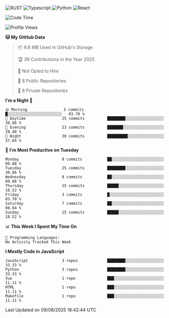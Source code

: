![RUST](https://img.shields.io/badge/-Rust-141414?style=flat&logo=rust)
![Typescript](https://img.shields.io/badge/-Typescript-141414?style=flat&logo=typescript)
![Python](https://img.shields.io/badge/-Python-141414?style=flat&logo=python)
![React](https://img.shields.io/badge/-React-141414?style=flat&logo=react)

<!--START_SECTION:waka-->
![Code Time](http://img.shields.io/badge/Code%20Time-639%20hrs%2035%20mins-blue)

![Profile Views](http://img.shields.io/badge/Profile%20Views-0-blue)

**🐱 My GitHub Data** 

> 📦 6.6 MB Used in GitHub's Storage 
 > 
> 🏆 39 Contributions in the Year 2025
 > 
> 🚫 Not Opted to Hire
 > 
> 📜 8 Public Repositories 
 > 
> 🔑 8 Private Repositories 
 > 
**I'm a Night 🦉** 

```text
🌞 Morning                3 commits           █░░░░░░░░░░░░░░░░░░░░░░░░   03.70 % 
🌆 Daytime                25 commits          ████████░░░░░░░░░░░░░░░░░   30.86 % 
🌃 Evening                23 commits          ███████░░░░░░░░░░░░░░░░░░   28.40 % 
🌙 Night                  30 commits          █████████░░░░░░░░░░░░░░░░   37.04 % 
```
📅 **I'm Most Productive on Tuesday** 

```text
Monday                   8 commits           ██░░░░░░░░░░░░░░░░░░░░░░░   09.88 % 
Tuesday                  25 commits          ████████░░░░░░░░░░░░░░░░░   30.86 % 
Wednesday                8 commits           ██░░░░░░░░░░░░░░░░░░░░░░░   09.88 % 
Thursday                 15 commits          █████░░░░░░░░░░░░░░░░░░░░   18.52 % 
Friday                   3 commits           █░░░░░░░░░░░░░░░░░░░░░░░░   03.70 % 
Saturday                 7 commits           ██░░░░░░░░░░░░░░░░░░░░░░░   08.64 % 
Sunday                   15 commits          █████░░░░░░░░░░░░░░░░░░░░   18.52 % 
```


📊 **This Week I Spent My Time On** 

```text
💬 Programming Languages: 
No Activity Tracked This Week
```

**I Mostly Code in JavaScript** 

```text
JavaScript               3 repos             ████████░░░░░░░░░░░░░░░░░   33.33 % 
Python                   3 repos             ████████░░░░░░░░░░░░░░░░░   33.33 % 
Vue                      1 repo              ███░░░░░░░░░░░░░░░░░░░░░░   11.11 % 
HTML                     1 repo              ███░░░░░░░░░░░░░░░░░░░░░░   11.11 % 
Makefile                 1 repo              ███░░░░░░░░░░░░░░░░░░░░░░   11.11 % 
```




 Last Updated on 09/08/2025 18:42:44 UTC
<!--END_SECTION:waka-->
